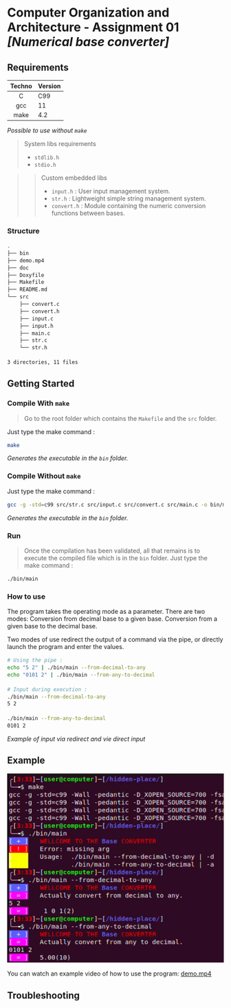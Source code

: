 # Computer Organization and Architecture - Assignment 01 _[Numerical base converter]_

## Requirements

|   Techno   | Version |
|:----------:|---------|
|    C       |   C99   |
|    gcc     |   11    |
|    make    |   4.2   | 

*Possible to use without `make`*

> System libs requirements
> - `stdlib.h`
> - `stdio.h`

>> Custom embedded libs
>> - `input.h` : User input management system.
>> - `str.h` : Lightweight simple string management system.
>> - `convert.h` : Module containing the numeric conversion functions between bases.

### Structure
```bash
.
├── bin
├── demo.mp4
├── doc
├── Doxyfile
├── Makefile
├── README.md
└── src
    ├── convert.c
    ├── convert.h
    ├── input.c
    ├── input.h
    ├── main.c
    ├── str.c
    └── str.h

3 directories, 11 files
```

## Getting Started

### Compile **With `make`**
> Go to the root folder which contains the `Makefile` and the `src` folder.

Just type the make command :
```bash
make
```
*Generates the executable in the `bin` folder.*

### Compile **Without `make`**
Just type the make command :
```bash
gcc -g -std=c99 src/str.c src/input.c src/convert.c src/main.c -o bin/main
```
*Generates the executable in the `bin` folder.*

### Run
> Once the compilation has been validated, all that remains is to execute the compiled file which is in the `bin` folder.
Just type the make command :
```bash
./bin/main
```

### How to use
The program takes the operating mode as a parameter. There are two modes: Conversion from decimal base to a given base. Conversion from a given base to the decimal base.

Two modes of use redirect the output of a command via the pipe, or directly launch the program and enter the values.

```bash
# Using the pipe :
echo "5 2" | ./bin/main --from-decimal-to-any
echo "0101 2" | ./bin/main --from-any-to-decimal

# Input during execution :
./bin/main --from-decimal-to-any
5 2

./bin/main --from-any-to-decimal
0101 2
```
*Example of input via redirect and vie direct input*

## Example 
![Example of compilation & input / output](example.png)

You can watch an example video of how to use the program: [demo.mp4](demo.mp4)

## Troubleshooting
